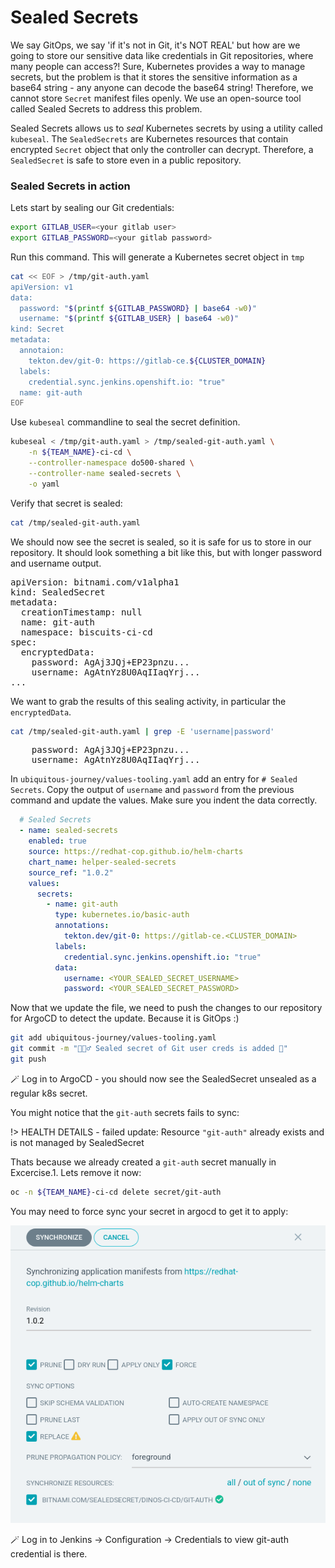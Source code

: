 # Sealed Secrets
We say GitOps, we say 'if it's not in Git, it's NOT REAL' but how are we going to store our sensitive data like credentials in Git repositories, where many people can access?! Sure, Kubernetes provides a way to manage secrets, but the problem is that it stores the sensitive information as a base64 string - any anyone can decode the base64 string! Therefore, we cannot store `Secret` manifest files openly. We use an open-source tool called Sealed Secrets to address this problem.

Sealed Secrets allows us to _seal_ Kubernetes secrets by using a utility called `kubeseal`. The `SealedSecrets` are Kubernetes resources that contain encrypted `Secret` object that only the controller can decrypt. Therefore, a `SealedSecret` is safe to store even in a public repository.
### Sealed Secrets in action

Lets start by sealing our Git credentials:
```bash
export GITLAB_USER=<your gitlab user>
export GITLAB_PASSWORD=<your gitlab password>
```

Run this command. This will generate a Kubernetes secret object in `tmp`
```bash
cat << EOF > /tmp/git-auth.yaml
apiVersion: v1
data:
  password: "$(printf ${GITLAB_PASSWORD} | base64 -w0)"
  username: "$(printf ${GITLAB_USER} | base64 -w0)"
kind: Secret
metadata:
  annotaion:
    tekton.dev/git-0: https://gitlab-ce.${CLUSTER_DOMAIN}
  labels:
    credential.sync.jenkins.openshift.io: "true"
  name: git-auth
EOF
```

Use `kubeseal` commandline to seal the secret definition.
```bash
kubeseal < /tmp/git-auth.yaml > /tmp/sealed-git-auth.yaml \
    -n ${TEAM_NAME}-ci-cd \
    --controller-namespace do500-shared \
    --controller-name sealed-secrets \
    -o yaml
```

Verify that secret is sealed:
```bash
cat /tmp/sealed-git-auth.yaml 
```

We should now see the secret is sealed, so it is safe for us to store in our repository. It should look something a bit like this, but with longer password and username output.
<pre>
apiVersion: bitnami.com/v1alpha1
kind: SealedSecret
metadata:
  creationTimestamp: null
  name: git-auth
  namespace: biscuits-ci-cd
spec:
  encryptedData:
    password: AgAj3JQj+EP23pnzu...
    username: AgAtnYz8U0AqIIaqYrj...
...
</pre>

We want to grab the results of this sealing activity, in particular the `encryptedData`.

```bash
cat /tmp/sealed-git-auth.yaml | grep -E 'username|password'
```
<pre>
    password: AgAj3JQj+EP23pnzu...
    username: AgAtnYz8U0AqIIaqYrj...
</pre>

In `ubiquitous-journey/values-tooling.yaml` add an entry for `# Sealed Secrets`. Copy the output of `username` and `password` from the previous command and update the values. Make sure you indent the data correctly.
```yaml
  # Sealed Secrets
  - name: sealed-secrets
    enabled: true
    source: https://redhat-cop.github.io/helm-charts
    chart_name: helper-sealed-secrets
    source_ref: "1.0.2"
    values:
      secrets:
        - name: git-auth
          type: kubernetes.io/basic-auth
          annotations:
            tekton.dev/git-0: https://gitlab-ce.<CLUSTER_DOMAIN>
          labels:
            credential.sync.jenkins.openshift.io: "true"
          data:
            username: <YOUR_SEALED_SECRET_USERNAME>
            password: <YOUR_SEALED_SECRET_PASSWORD>
```

Now that we update the file, we need to push the changes to our repository for ArgoCD to detect the update. Because it is GitOps :)

```bash
git add ubiquitous-journey/values-tooling.yaml
git commit -m "🕵🏻‍♂️ Sealed secret of Git user creds is added 🔎"
git push
```

🪄 Log in to ArgoCD - you should now see the SealedSecret unsealed as a regular k8s secret.

You might notice that the `git-auth` secrets fails to sync:

!> HEALTH DETAILS - failed update: Resource `"git-auth"` already exists and is not managed by SealedSecret

Thats because we already created a `git-auth` secret manually in Excercise.1. Lets remove it now:
```bash
oc -n ${TEAM_NAME}-ci-cd delete secret/git-auth
```

You may need to force sync your secret in argocd to get it to apply:

![argocd-force-sync.png](images/argocd-force-sync.png)


🪄 Log in to Jenkins -> Configuration -> Credentials to view git-auth credential is there.
